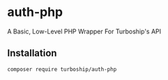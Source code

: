 # auth-php
A Basic, Low-Level PHP Wrapper For Turboship's API

## Installation

```
composer require turboship/auth-php
```
